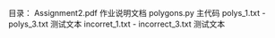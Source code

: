 目录：
Assignment2.pdf 作业说明文档
polygons.py 主代码
polys_1.txt - polys_3.txt 测试文本
incorret_1.txt - incorrect_3.txt 测试文本
